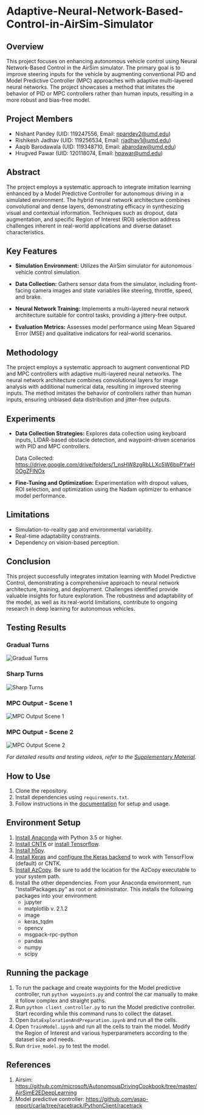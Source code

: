 # Adaptive-Neural-Network-Based-Control-in-AirSim-Simulator

## Overview

This project focuses on enhancing autonomous vehicle control using Neural Network-Based Control in the AirSim simulator. The primary goal is to improve steering inputs for the vehicle by augmenting conventional PID and Model Predictive Controller (MPC) approaches with adaptive multi-layered neural networks. The project showcases a method that imitates the behavior of PID or MPC controllers rather than human inputs, resulting in a more robust and bias-free model.

## Project Members
- Nishant Pandey (UID: 119247556, Email: npandey2@umd.edu)
- Rishikesh Jadhav (UID: 119256534, Email: rjadhav1@umd.edu)
- Aaqib Barodawala (UID:  119348710, Email: abarodaw@umd.edu)
- Hrugved Pawar (UID: 120118074, Email: hpawar@umd.edu)

## Abstract

The project employs a systematic approach to integrate imitation learning enhanced by a Model Predictive Controller for autonomous driving in a simulated environment. The hybrid neural network architecture combines convolutional and dense layers, demonstrating efficacy in synthesizing visual and contextual information. Techniques such as dropout, data augmentation, and specific Region of Interest (ROI) selection address challenges inherent in real-world applications and diverse dataset characteristics.

## Key Features

- **Simulation Environment:** Utilizes the AirSim simulator for autonomous vehicle control simulation.
  
- **Data Collection:** Gathers sensor data from the simulator, including front-facing camera images and state variables like steering, throttle, speed, and brake.

- **Neural Network Training:** Implements a multi-layered neural network architecture suitable for control tasks, providing a jittery-free output.

- **Evaluation Metrics:** Assesses model performance using Mean Squared Error (MSE) and qualitative indicators for real-world scenarios.

## Methodology

The project employs a systematic approach to augment conventional PID and MPC controllers with adaptive multi-layered neural networks. The neural network architecture combines convolutional layers for image analysis with additional numerical data, resulting in improved steering inputs. The method imitates the behavior of controllers rather than human inputs, ensuring unbiased data distribution and jitter-free outputs.

## Experiments

- **Data Collection Strategies:** Explores data collection using keyboard inputs, LIDAR-based obstacle detection, and waypoint-driven scenarios with PID and MPC controllers.

   Data Collected: https://drive.google.com/drive/folders/1_nsHW8zgRbLLXc5W6bpPYwH0OgZFlNOx

- **Fine-Tuning and Optimization:** Experimentation with dropout values, ROI selection, and optimization using the Nadam optimizer to enhance model performance.

## Limitations

- Simulation-to-reality gap and environmental variability.
- Real-time adaptability constraints.
- Dependency on vision-based perception.

## Conclusion

This project successfully integrates imitation learning with Model Predictive Control, demonstrating a comprehensive approach to neural network architecture, training, and deployment. Challenges identified provide valuable insights for future exploration. The robustness and adaptability of the model, as well as its real-world limitations, contribute to ongoing research in deep learning for autonomous vehicles.

## Testing Results

### Gradual Turns

![Gradual Turns](link_to_gradual_turns_image)

### Sharp Turns

![Sharp Turns](link_to_sharp_turns_image)

### MPC Output - Scene 1

![MPC Output Scene 1](link_to_mpc_output_scene_1_image)

### MPC Output - Scene 2

![MPC Output Scene 2](link_to_mpc_output_scene_2_image)

*For detailed results and testing videos, refer to the [Supplementary Material](link_to_supplementary_material).*

## How to Use

1. Clone the repository.
2. Install dependencies using `requirements.txt`.
3. Follow instructions in the [documentation](link_to_documentation) for setup and usage.

## Environment Setup

1. [Install Anaconda](https://conda.io/docs/user-guide/install/index.html) with Python 3.5 or higher.
2. [Install CNTK](https://docs.microsoft.com/en-us/cognitive-toolkit/Setup-CNTK-on-your-machine) or [install Tensorflow](https://www.tensorflow.org/install/install_windows).
3. [Install h5py](http://docs.h5py.org/en/latest/build.html).
4. [Install Keras](https://keras.io/#installation) and [configure the Keras backend](https://keras.io/backend/) to work with TensorFlow (default) or CNTK.
5. [Install AzCopy](https://docs.microsoft.com/en-us/azure/storage/common/storage-use-azcopy). Be sure to add the location for the AzCopy executable to your system path.
6. Install the other dependencies. From your Anaconda environment, run "InstallPackages.py" as root or administrator. This installs the following packages into your environment:
    * jupyter
    * matplotlib v. 2.1.2
    * image
    * keras_tqdm
    * opencv
    * msgpack-rpc-python
    * pandas
    * numpy
    * scipy

## Running the package 

1. To run the package and create waypoints for the Model predictive controller, run `python waypoints.py` and control the car manually to make it follow complex and straight paths.
2. Run `python client_controller.py` to run the Model predictive controller. Start recording while this command runs to collect the dataset.
3. Open `DataExplorationAndPreparation.ipynb` and run all the cells.
4. Open `TrainModel.ipynb` and run all the cells to train the model. Modify the Region of Interest and various hyperparameters according to the dataset size and needs.
5. Run `drive_model.py` to test the model.

## References

1. Airsim: https://github.com/microsoft/AutonomousDrivingCookbook/tree/master/AirSimE2EDeepLearning
2. Model predictive controller: https://github.com/asap-report/carla/tree/racetrack/PythonClient/racetrack 
